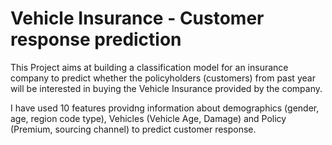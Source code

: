 # Vehicle Insurance - Customer response prediction

This Project aims at building a classification model for an insurance company to predict whether the policyholders (customers) from past year will be interested in buying the Vehicle Insurance provided by the company.

I have used 10 features providng information about demographics (gender, age, region code type), Vehicles (Vehicle Age, Damage) and Policy (Premium, sourcing channel) to predict customer response.
